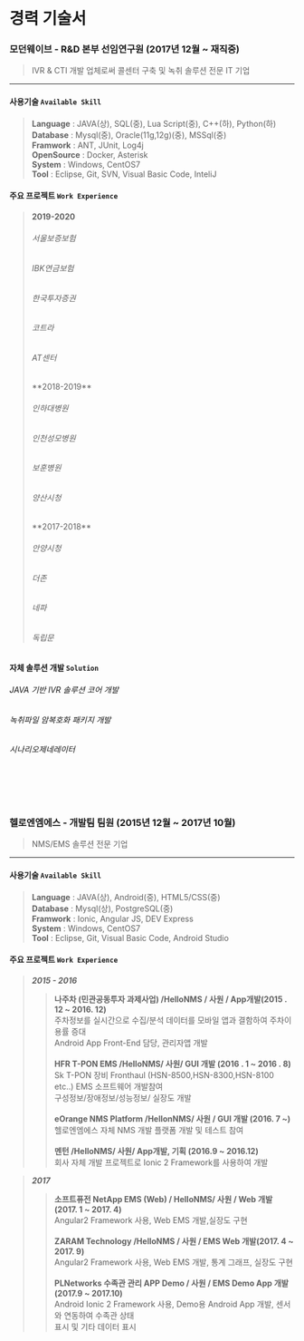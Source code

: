 # 경력 기술서 #

### **모던웨이브** - R&D 본부 선임연구원 (2017년 12월 ~ 재직중) 
> IVR & CTI 개발 업체로써  콜센터 구축 및 녹취 솔루션 전문 IT 기업

----------
#### 사용기술 `Available Skill`
> **Language**   :  JAVA(상), SQL(중), Lua Script(중), C++(하), Python(하)<br>
> **Database**   :  Mysql(중), Oracle(11g,12g)(중), MSSql(중)<br>
> **Framwork**   :  ANT, JUnit, Log4j<br>
> **OpenSource** :  Docker, Asterisk<br>
> **System**     :  Windows, CentOS7<br>
> **Tool**       :  Eclipse, Git, SVN, Visual Basic Code, InteliJ<br>
#### 주요 프로젝트 `Work Experience`
> **2019-2020**
> <h6>서울보증보험</h6>
> <h6>IBK연금보험</h6>
> <h6>한국투자증권</h6>
> <h6>코트라</h6>
> <h6>AT센터</h6>
> **2018-2019**
> <h6>인하대병원</h6>
> <h6>인천성모병원</h6>
> <h6>보훈병원</h6>
> <h6>양산시청</h6>
> **2017-2018**
> <h6>안양시청</h6>
> <h6>더존</h6>
> <h6>네파</h6>
> <h6>독립문</h6>

#### 자체 솔루션 개발 `Solution`
<h6>JAVA 기반 IVR 솔루션 코어 개발</h6>
<h6>녹취파일 암복호화 패키지 개발</h6>
<h6>시나리오제네레이터</h6>

<br>
<br>
<br>


### **헬로엔엠에스** - 개발팀 팀원 (2015년 12월 ~ 2017년 10월) 
> NMS/EMS 솔루션 전문 기업

----------
#### 사용기술 `Available Skill`
> **Language**   :  JAVA(상), Android(중), HTML5/CSS(중)<br>
> **Database**   :  Mysql(상), PostgreSQL(중)<br>
> **Framwork**   :  Ionic, Angular JS, DEV Express<br>
> **System**     :  Windows, CentOS7<br>
> **Tool**       :  Eclipse, Git, Visual Basic Code, Android Studio<br>

#### 주요 프로젝트 `Work Experience`

> ***2015 - 2016*** 
>> **나주차 (민관공동투자 과제사업) /HelloNMS / 사원 / App개발(2015 . 12 ~ 2016. 12)<br>**
주차정보를 실시간으로 수집/분석 데이터를 모바일 앱과 결함하여 주차이용률 증대<br>
Android App Front-End 담당, 관리자앱 개발<br><br>
>>**HFR T-PON EMS /HelloNMS/ 사원/ GUI 개발 (2016 . 1 ~ 2016 . 8)<br>**
	Sk T-PON 장비 Fronthaul (HSN-8500,HSN-8300,HSN-8100 etc..) EMS 소프트웨어 개발참여<br>
	구성정보/장애정보/성능정보/ 실장도 개발 <br><br>
>>**eOrange NMS Platform /HellonNMS/ 사원 / GUI 개발 (2016. 7 ~)<br>**
	헬로엔엠에스 자체 NMS 개발 플랫폼 개발 및 테스트 참여 <br><br>
>>**멘턴 /HelloNMS/ 사원/ App개발, 기획 (2016.9 ~ 2016.12)<br>**
	회사 자체 개발 프로젝트로 Ionic 2 Framework를 사용하여 개발<br>

> ***2017***
>>**소프트퓨전 NetApp  EMS (Web) / HelloNMS/ 사원 / Web 개발 (2017. 1 ~ 2017. 4)<br>**
	Angular2 Framework 사용, Web EMS 개발,실장도 구현<br><br>
>>**ZARAM Technology /HelloNMS / 사원 / EMS Web 개발(2017. 4 ~ 2017. 9)<br>**
	Angular2 Framework 사용, Web EMS 개발, 통계 그래프, 실장도 구현<br><br>
>>**PLNetworks 수족관 관리 APP Demo / 사원 / EMS Demo  App  개발 (2017.9 ~ 2017.10)<br>**
Android Ionic 2 Framework  사용,  Demo용 Android App 개발, 센서와 연동하여 수족관 상태 <br>
표시 및 기타 데이터 표시<br>
